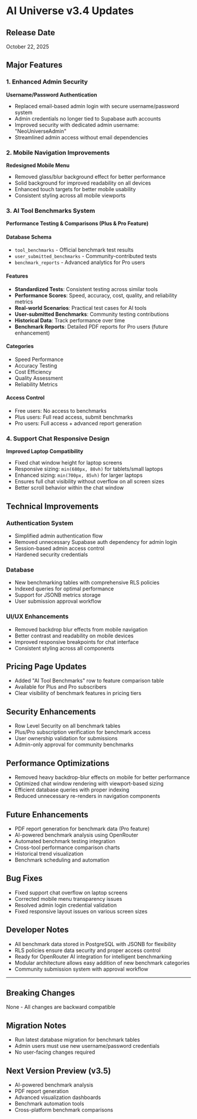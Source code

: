 # AI Universe v3.4 Updates

## Release Date
October 22, 2025

## Major Features

### 1. Enhanced Admin Security
**Username/Password Authentication**
- Replaced email-based admin login with secure username/password system
- Admin credentials no longer tied to Supabase auth accounts
- Improved security with dedicated admin username: "NeoUniverseAdmin"
- Streamlined admin access without email dependencies

### 2. Mobile Navigation Improvements
**Redesigned Mobile Menu**
- Removed glass/blur background effect for better performance
- Solid background for improved readability on all devices
- Enhanced touch targets for better mobile usability
- Consistent styling across all mobile viewports

### 3. AI Tool Benchmarks System
**Performance Testing & Comparisons (Plus & Pro Feature)**

#### Database Schema
- `tool_benchmarks` - Official benchmark test results
- `user_submitted_benchmarks` - Community-contributed tests
- `benchmark_reports` - Advanced analytics for Pro users

#### Features
- **Standardized Tests**: Consistent testing across similar tools
- **Performance Scores**: Speed, accuracy, cost, quality, and reliability metrics
- **Real-world Scenarios**: Practical test cases for AI tools
- **User-submitted Benchmarks**: Community testing contributions
- **Historical Data**: Track performance over time
- **Benchmark Reports**: Detailed PDF reports for Pro users (future enhancement)

#### Categories
- Speed Performance
- Accuracy Testing
- Cost Efficiency
- Quality Assessment
- Reliability Metrics

#### Access Control
- Free users: No access to benchmarks
- Plus users: Full read access, submit benchmarks
- Pro users: Full access + advanced report generation

### 4. Support Chat Responsive Design
**Improved Laptop Compatibility**
- Fixed chat window height for laptop screens
- Responsive sizing: `min(680px, 80vh)` for tablets/small laptops
- Enhanced sizing: `min(700px, 85vh)` for larger laptops
- Ensures full chat visibility without overflow on all screen sizes
- Better scroll behavior within the chat window

## Technical Improvements

### Authentication System
- Simplified admin authentication flow
- Removed unnecessary Supabase auth dependency for admin login
- Session-based admin access control
- Hardened security credentials

### Database
- New benchmarking tables with comprehensive RLS policies
- Indexed queries for optimal performance
- Support for JSONB metrics storage
- User submission approval workflow

### UI/UX Enhancements
- Removed backdrop blur effects from mobile navigation
- Better contrast and readability on mobile devices
- Improved responsive breakpoints for chat interface
- Consistent styling across all components

## Pricing Page Updates
- Added "AI Tool Benchmarks" row to feature comparison table
- Available for Plus and Pro subscribers
- Clear visibility of benchmark features in pricing tiers

## Security Enhancements
- Row Level Security on all benchmark tables
- Plus/Pro subscription verification for benchmark access
- User ownership validation for submissions
- Admin-only approval for community benchmarks

## Performance Optimizations
- Removed heavy backdrop-blur effects on mobile for better performance
- Optimized chat window rendering with viewport-based sizing
- Efficient database queries with proper indexing
- Reduced unnecessary re-renders in navigation components

## Future Enhancements
- PDF report generation for benchmark data (Pro feature)
- AI-powered benchmark analysis using OpenRouter
- Automated benchmark testing integration
- Cross-tool performance comparison charts
- Historical trend visualization
- Benchmark scheduling and automation

## Bug Fixes
- Fixed support chat overflow on laptop screens
- Corrected mobile menu transparency issues
- Resolved admin login credential validation
- Fixed responsive layout issues on various screen sizes

## Developer Notes
- All benchmark data stored in PostgreSQL with JSONB for flexibility
- RLS policies ensure data security and proper access control
- Ready for OpenRouter AI integration for intelligent benchmarking
- Modular architecture allows easy addition of new benchmark categories
- Community submission system with approval workflow

---

## Breaking Changes
None - All changes are backward compatible

## Migration Notes
- Run latest database migration for benchmark tables
- Admin users must use new username/password credentials
- No user-facing changes required

## Next Version Preview (v3.5)
- AI-powered benchmark analysis
- PDF report generation
- Advanced visualization dashboards
- Benchmark automation tools
- Cross-platform benchmark comparisons
